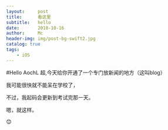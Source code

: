 ```yaml
---
layout:     post
title:      看这里
subtitle:   hello
date:       2018-10-16
author:     Mc
header-img: img/post-bg-swift2.jpg
catalog: true
tags:
    - iOS
---
```


#Hello AochL
超,今天给你开通了一个专门放新闻的地方（这叫blog）

我可能很快就不能呆在学校了，

不过，我起码会更新到考试完那一天。

嗯，就这样。

:blush:
